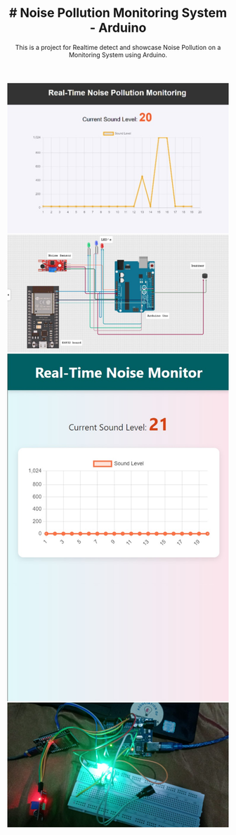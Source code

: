 

<!DOCTYPE html>
<html lang="en">
<head>
    <meta charset="UTF-8">
    <meta name="viewport" content="width=device-width, initial-scale=1.0">
</head>
<body>
    <header>
        <h1># Noise Pollution Monitoring System - Arduino</h1>
        <p>This is a project for Realtime detect and showcase Noise Pollution on a Monitoring System using Arduino.</p>
    </header>
    <section>
      <img src="img/ss.jpg" alt="ss">
        <img src="img/ss2.jpg" alt="ss">
        <img src="img/ss1.jpg" alt="ss">
        <img src="img/ss3.jpg" alt="ss">
    </section>
</body>
</html>
